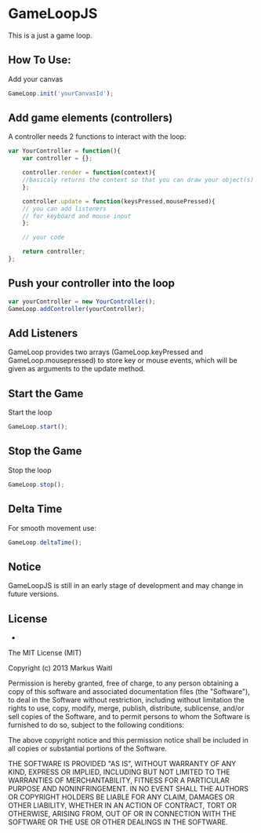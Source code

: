 GameLoopJS
==========

This is a just a game loop.

How To Use:
----------
Add your canvas
```javascript
GameLoop.init('yourCanvasId');
```
Add game elements (controllers)
-------------------------------
A controller needs 2 functions to interact with the loop:
```javascript
var YourController = function(){
	var controller = {};

	controller.render = function(context){
	//basicaly returns the context so that you can draw your object(s)
	};

	controller.update = function(keysPressed,mousePressed){
	// you can add listeners
   	// for keyboard and mouse input
 	};

 	// your code

	return controller;
};
```
Push your controller into the loop
------------------------------
```javascript
var yourController = new YourController();
GameLoop.addController(yourController);
```
Add Listeners
-------------
GameLoop provides two arrays (GameLoop.keyPressed and GameLoop.mousepressed)
to store key or mouse events, which will be given as arguments to the update method.

Start the Game
--------------
Start the loop
```javascript
GameLoop.start();
```

Stop the Game
--------------
Stop the loop
```javascript
GameLoop.stop();
```

Delta Time
-------------
For smooth movement use:
```javascript
GameLoop.deltaTime();
```
Notice
------
GameLoopJS is still in an early stage of development and may change in future versions.

License
------
  -
The MIT License (MIT)

  Copyright (c) 2013 Markus Waitl

  Permission is hereby granted, free of charge, to any person obtaining a copy
  of this software and associated documentation files (the "Software"), to deal
  in the Software without restriction, including without limitation the rights
  to use, copy, modify, merge, publish, distribute, sublicense, and/or sell
  copies of the Software, and to permit persons to whom the Software is
  furnished to do so, subject to the following conditions:

  The above copyright notice and this permission notice shall be included in
  all copies or substantial portions of the Software.

  THE SOFTWARE IS PROVIDED "AS IS", WITHOUT WARRANTY OF ANY KIND, EXPRESS OR
  IMPLIED, INCLUDING BUT NOT LIMITED TO THE WARRANTIES OF MERCHANTABILITY,
  FITNESS FOR A PARTICULAR PURPOSE AND NONINFRINGEMENT. IN NO EVENT SHALL THE
  AUTHORS OR COPYRIGHT HOLDERS BE LIABLE FOR ANY CLAIM, DAMAGES OR OTHER
  LIABILITY, WHETHER IN AN ACTION OF CONTRACT, TORT OR OTHERWISE, ARISING FROM,
  OUT OF OR IN CONNECTION WITH THE SOFTWARE OR THE USE OR OTHER DEALINGS IN
  THE SOFTWARE.




